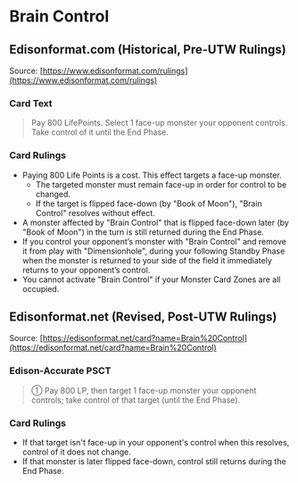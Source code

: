 # Brain Control

## Edisonformat.com (Historical, Pre-UTW Rulings)

Source: [https://www.edisonformat.com/rulings](https://www.edisonformat.com/rulings)

### Card Text

> Pay 800 LifePoints. Select 1 face-up monster your opponent controls. Take control of it until the End Phase.

### Card Rulings

*   Paying 800 Life Points is a cost. This effect targets a face-up monster.
    *   The targeted monster must remain face-up in order for control to be changed.
    *   If the target is flipped face-down (by "Book of Moon"), "Brain Control" resolves without effect.
*   A monster affected by "Brain Control" that is flipped face-down later (by "Book of Moon") in the turn is still returned during the End Phase.
*   If you control your opponent’s monster with "Brain Control" and remove it from play with "Dimensionhole", during your following Standby Phase when the monster is returned to your side of the field it immediately returns to your opponent’s control.
*   You cannot activate "Brain Control" if your Monster Card Zones are all occupied.

## Edisonformat.net (Revised, Post-UTW Rulings)

Source: [https://edisonformat.net/card?name=Brain%20Control](https://edisonformat.net/card?name=Brain%20Control)

### Edison-Accurate PSCT

> ① Pay 800 LP, then target 1 face-up monster your opponent controls; take control of that target (until the End Phase).

### Card Rulings

*   If that target isn't face-up in your opponent's control when this resolves, control of it does not change.
*   If that monster is later flipped face-down, control still returns during the End Phase.
            